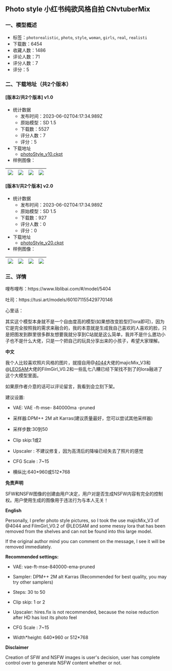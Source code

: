 ## Photo style 小红书纯欲风格自拍 CNvtuberMix
### 一、模型概述

- 标签：`photorealistic`, `photo`, `style`, `woman`, `girls`, `real`, `realisti`
- 下载数：6454
- 收藏人数：1486
- 评论人数：71
- 评分人数：7
- 评分：5

### 二、下载地址（共2个版本）

#### [版本2/共2个版本] v1.0

- 统计数据
  - 发布时间：2023-06-02T04:17:34.989Z
  - 原始模型：SD 1.5
  - 下载数：5527
  - 评分人数：7
  - 评分：5
- 下载地址
  - [photoStyle_v10.ckpt](https://civitai.com/api/download/models/73382)
- 样例图像：

| <img src="https://image.civitai.com/xG1nkqKTMzGDvpLrqFT7WA/e78d8e5c-c928-4f33-8d81-ccdeeb693ee0/width=450/860635.jpeg" /> | <img src="https://image.civitai.com/xG1nkqKTMzGDvpLrqFT7WA/a823f177-3d61-4a0c-ba35-653ff3dd7e0a/width=450/828660.jpeg" /> | <img src="https://image.civitai.com/xG1nkqKTMzGDvpLrqFT7WA/11e4a4f7-11c9-4807-8085-e92785c12153/width=450/828615.jpeg" /> | <img src="https://image.civitai.com/xG1nkqKTMzGDvpLrqFT7WA/d35573e8-3600-4b62-ab78-34bc81f7bdf7/width=450/819713.jpeg" /> |
| ---- | ---- | ---- | ---- |

#### [版本1/共2个版本] v2.0

- 统计数据
  - 发布时间：2023-06-02T04:17:34.989Z
  - 原始模型：SD 1.5
  - 下载数：927
  - 评分人数：0
  - 评分：0
- 下载地址
  - [photoStyle_v20.ckpt](https://civitai.com/api/download/models/87055)
- 样例图像：

| <img src="https://image.civitai.com/xG1nkqKTMzGDvpLrqFT7WA/d366f9e4-2521-402a-99c9-65f0c6c8c286/width=450/994190.jpeg" /> | <img src="https://image.civitai.com/xG1nkqKTMzGDvpLrqFT7WA/601d4bd3-c427-4bb6-8abb-6fd24e558bc5/width=450/994174.jpeg" /> | <img src="https://image.civitai.com/xG1nkqKTMzGDvpLrqFT7WA/46377c32-1ef6-4c9c-872a-48e00c4bf2cb/width=450/994180.jpeg" /> | <img src="https://image.civitai.com/xG1nkqKTMzGDvpLrqFT7WA/3836b940-71cc-4f9c-85d1-0e35629e10c8/width=450/994198.jpeg" /> |
| ---- | ---- | ---- | ---- |


### 三、详情
<p>哩布哩布：https://www.liblibai.com/#/model/5404</p><p></p><p>吐司：https://tusi.art/models/601071155429770146</p><p>心里话：</p><p>其实这个模型本身就不是一个自由度高的模型(如果想改变脸型打lora即可)，因为它是完全按照我的需求来融合的，我的本意就是生成我自己喜欢的人喜欢的脸，只是把图发到群里很多群友想要我就分享到C站就是这么简单，我并不是什么邀功小子也不是什么大佬，只是一个把自己的玩具分享出来的小孩子，希望大家理解。</p><p></p><p><strong>中文</strong></p><p>我个人比较喜欢照片风格的图片，就擅自用@<a target="_blank" rel="ugc" href="https://civitai.com/user/4044/models">4044</a>大佬的majicMix_V3和@<a target="_blank" rel="ugc" href="https://civitai.com/user/LEOSAM/models">LEOSAM</a>大佬的FilmGirl_V0.2和一些乱七八糟已经下架找不到了的lora融进了这个大模型里面。</p><p>如果原作者介意的话可以评论留言，我看到会立刻下架。</p><p></p><p>建议设置:</p><ul><li><p>VAE: VAE -ft-mse- 840000ma -pruned</p></li><li><p>采样器:DPM++ 2M alt Karras(建议质量最好，您可以尝试其他采样器)</p></li><li><p>采样步数:30到50</p></li><li><p>Clip skip:1或2</p></li><li><p>Upscaler : 不建议修复，因为高清后的降噪已经失去了照片的感觉</p></li><li><p>CFG Scale : 7~15</p></li><li><p>横纵比:640*960或512*768</p></li></ul><p></p><p><strong>免责声明</strong></p><p>SFW和NSFW图像的创建由用户决定，用户对是否生成NSFW内容有完全的控制权。用户使用生成的图像用于违法行为与本人无关！</p><p></p><p><strong>English</strong></p><p>Personally, I prefer photo style pictures, so I took the use majicMix_V3 of @4044 and FilmGirl_V0.2 of @LEOSAM and some messy lora that has been removed from the shelves and can not be found into this large model.</p><p>If the original author mind you can comment on the message, I see it will be removed immediately.</p><p></p><p><strong>Recommended settings:</strong></p><ul><li><p>VAE: vae-ft-mse-840000-ema-pruned</p></li><li><p>Sampler: DPM++ 2M alt Karras (Recommended for best quality, you may try other samplers)</p></li><li><p>Steps: 30 to 50</p></li><li><p>Clip skip: 1 or 2</p></li><li><p>Upscaler: hires.fix is not recommended, because the noise reduction after HD has lost its photo feel</p></li><li><p>CFG Scale : 7~15</p></li><li><p>Width*height: 640*960 or 512*768</p></li></ul><p></p><p><strong>Disclaimer</strong></p><p>Creation of SFW and NSFW images is user's decision, user has complete control over to generate NSFW content whether or not.</p>